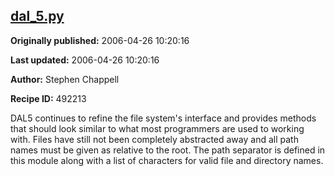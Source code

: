 ## [dal_5.py](https://code.activestate.com/recipes/492213-dal_5py)

**Originally published:** 2006-04-26 10:20:16

**Last updated:** 2006-04-26 10:20:16

**Author:** Stephen Chappell

**Recipe ID:** 492213

DAL5 continues to refine the file system's
interface and provides methods that should
look similar to what most programmers are
used to working with. Files have still not
been completely abstracted away and all
path names must be given as relative to
the root. The path separator is defined
in this module along with a list of
characters for valid file and directory names.
